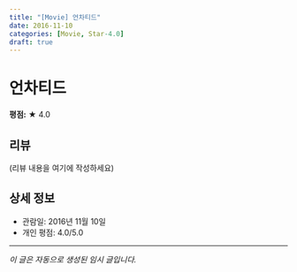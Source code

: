 ```yaml
---
title: "[Movie] 언차티드"
date: 2016-11-10
categories: [Movie, Star-4.0]
draft: true
---
```


# 언차티드

**평점:** ★ 4.0

## 리뷰

(리뷰 내용을 여기에 작성하세요)

## 상세 정보

- 관람일: 2016년 11월 10일
- 개인 평점: 4.0/5.0

---

*이 글은 자동으로 생성된 임시 글입니다.*
